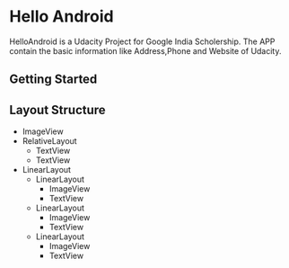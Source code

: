# Hello Android
HelloAndroid is a Udacity Project for Google India Scholership.
The APP contain the basic information like Address,Phone and Website of Udacity.

## Getting Started


## Layout Structure
  * ImageView
  * RelativeLayout
    * TextView
    * TextView
  * LinearLayout
    * LinearLayout
      * ImageView
      * TextView
    * LinearLayout
      * ImageView
      * TextView
    * LinearLayout
      * ImageView
      * TextView
